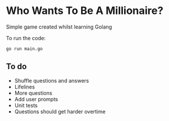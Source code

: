 # Who Wants To Be A Millionaire?

Simple game created whilst learning Golang

To run the code:
```
go run main.go
```

## To do
- Shuffle questions and answers
- Lifelines
- More questions
- Add user prompts
- Unit tests
- Questions should get harder overtime